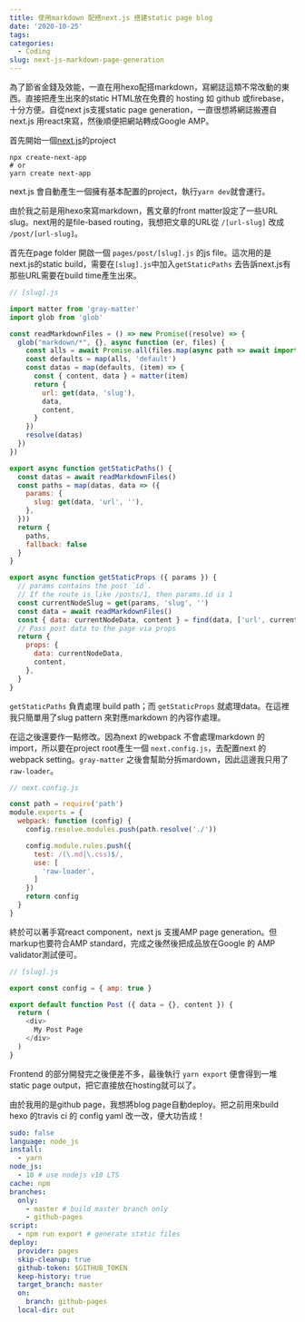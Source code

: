 ```yaml
---
title: 使用markdown 配搭next.js 搭建static page blog
date: '2020-10-25'
tags:
categories:
  - Coding
slug: next-js-markdown-page-generation
---
```


為了節省金錢及效能，一直在用hexo配搭markdown，寫網誌這類不常改動的東西。直接把產生出來的static HTML放在免費的 hosting 如 github 或firebase，十分方便。自從next js支援static page generation，一直很想將網誌搬遷自next.js 用react來寫，然後順便把網站轉成Google AMP。

首先開始一個[next.js](https://nextjs.org/docs/getting-started)的project

```
npx create-next-app
# or
yarn create next-app
```

next.js 會自動產生一個擁有基本配置的project，執行`yarn dev`就會運行。

由於我之前是用hexo來寫markdown，舊文章的front matter設定了一些URL slug。next用的是file-based routing，我想把文章的URL從 `/[url-slug]` 改成 `/post/[url-slug]`。

首先在page folder 開啟一個 `pages/post/[slug].js` 的js file。這次用的是next.js的static build，需要在`[slug].js`中加入`getStaticPaths` 去告訴next.js有那些URL需要在build time產生出來。

```js
// [slug].js

import matter from 'gray-matter'
import glob from 'glob'

const readMarkdownFiles = () => new Promise((resolve) => {
  glob("markdown/*", {}, async function (er, files) {
    const alls = await Promise.all(files.map(async path => await import(`../../${path}`)))
    const defaults = map(alls, 'default')
    const datas = map(defaults, (item) => {
      const { content, data } = matter(item)
      return {
        url: get(data, 'slug'),
        data,
        content,
      }
    })
    resolve(datas)
  })
})

export async function getStaticPaths() {
  const datas = await readMarkdownFiles()
  const paths = map(datas, data => ({
    params: {
      slug: get(data, 'url', ''),
    },
  }))
  return {
    paths,
    fallback: false
  }
}

export async function getStaticProps ({ params }) {
  // params contains the post `id`.
  // If the route is like /posts/1, then params.id is 1
  const currentNodeSlug = get(params, 'slug', '')
  const data = await readMarkdownFiles()
  const { data: currentNodeData, content } = find(data, ['url', currentNodeSlug]) || {}
  // Pass post data to the page via props
  return {
    props: {
      data: currentNodeData,
      content,
    },
  }
}
```


`getStaticPaths` 負責處理 build path；而 `getStaticProps` 就處理data。在這裡我只簡單用了slug pattern 來對應markdown 的內容作處理。

在這之後還要作一點修改。因為next 的webpack 不會處理markdown 的import，所以要在project root產生一個 `next.config.js`，去配置next 的webpack setting。`gray-matter` 之後會幫助分拆mardown，因此這邊我只用了`raw-loader`。 


```js
// next.config.js

const path = require('path')
module.exports = {
  webpack: function (config) {
    config.resolve.modules.push(path.resolve('./'))

    config.module.rules.push({
      test: /(\.md|\.css)$/,
      use: [
        'raw-loader',
      ]
    })
    return config
  }
}
```


終於可以著手寫react component，next js 支援AMP page generation。但markup也要符合AMP standard，完成之後然後把成品放在Google 的 AMP validator測試便可。


```js
// [slug].js

export const config = { amp: true }

export default function Post ({ data = {}, content }) {
  return (
    <div>
      My Post Page
    </div>
  )
}
```


Frontend 的部分開發完之後便差不多，最後執行 `yarn export` 便會得到一堆static page output，把它直接放在hosting就可以了。

由於我用的是github page，我想將blog page自動deploy。把之前用來build hexo 的travis ci 的 config yaml 改一改，便大功告成！


```yaml
sudo: false
language: node_js
install:
  - yarn
node_js:
  - 10 # use nodejs v10 LTS
cache: npm
branches:
  only:
    - master # build master branch only
    - github-pages
script:
  - npm run export # generate static files
deploy:
  provider: pages
  skip-cleanup: true
  github-token: $GITHUB_TOKEN
  keep-history: true
  target_branch: master
  on:
    branch: github-pages
  local-dir: out
```
